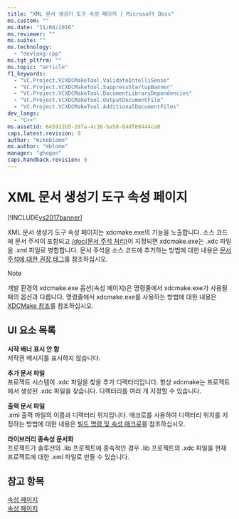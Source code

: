 ```yaml
---
title: "XML 문서 생성기 도구 속성 페이지 | Microsoft Docs"
ms.custom: ""
ms.date: "11/04/2016"
ms.reviewer: ""
ms.suite: ""
ms.technology: 
  - "devlang-cpp"
ms.tgt_pltfrm: ""
ms.topic: "article"
f1_keywords: 
  - "VC.Project.VCXDCMakeTool.ValidateIntelliSense"
  - "VC.Project.VCXDCMakeTool.SuppressStartupBanner"
  - "VC.Project.VCXDCMakeTool.DocumentLibraryDependencies"
  - "VC.Project.VCXDCMakeTool.OutputDocumentFile"
  - "VC.Project.VCXDCMakeTool.AdditionalDocumentFiles"
dev_langs: 
  - "C++"
ms.assetid: 645912b5-197a-4c36-ba58-64df09444ca0
caps.latest.revision: 9
author: "mikeblome"
ms.author: "mblome"
manager: "ghogen"
caps.handback.revision: 9
---
```

# XML 문서 생성기 도구 속성 페이지
[!INCLUDE[vs2017banner](../assembler/inline/includes/vs2017banner.md)]

XML 문서 생성기 도구 속성 페이지는 xdcmake.exe의 기능을 노출합니다.  소스 코드에 문서 주석이 포함되고 [\/doc\(문서 주석 처리\)](../build/reference/doc-process-documentation-comments-c-cpp.md)이 지정되면 xdcmake.exe는 .xdc 파일을 .xml 파일로 병합합니다.  문서 주석을 소스 코드에 추가하는 방법에 대한 내용은 [문서 주석에 대한 권장 태그](../ide/recommended-tags-for-documentation-comments-visual-cpp.md)를 참조하십시오.  
  
> [!NOTE]
>  개발 환경의 xdcmake.exe 옵션\(속성 페이지\)은 명령줄에서 xdcmake.exe가 사용될 때의 옵션과 다릅니다.  명령줄에서 xdcmake.exe를 사용하는 방법에 대한 내용은 [XDCMake 참조](../ide/xdcmake-reference.md)를 참조하십시오.  
  
## UI 요소 목록  
 **시작 배너 표시 안 함**  
 저작권 메시지를 표시하지 않습니다.  
  
 **추가 문서 파일**  
 프로젝트 시스템이 .xdc 파일을 찾을 추가 디렉터리입니다.  항상 xdcmake는 프로젝트에서 생성된 .xdc 파일을 찾습니다.  디렉터리를 여러 개 지정할 수 있습니다.  
  
 **출력 문서 파일**  
 .xml 출력 파일의 이름과 디렉터리 위치입니다.  매크로를 사용하여 디렉터리 위치를 지정하는 방법에 대한 내용은 [빌드 명령 및 속성 매크로](../ide/common-macros-for-build-commands-and-properties.md)를 참조하십시오.  
  
 **라이브러리 종속성 문서화**  
 프로젝트가 솔루션의 .lib 프로젝트에 종속적인 경우 .lib 프로젝트의 .xdc 파일을 현재 프로젝트에 대한 .xml 파일로 만들 수 있습니다.  
  
## 참고 항목  
 [속성 페이지](../ide/property-pages-visual-cpp.md)   
 [속성 페이지](../ide/property-pages-visual-cpp.md)